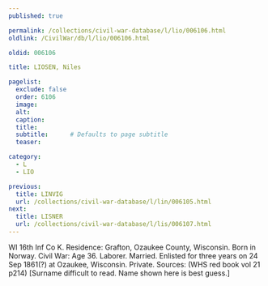 ```yaml
---
published: true

permalink: /collections/civil-war-database/l/lio/006106.html
oldlink: /CivilWar/db/l/lio/006106.html

oldid: 006106

title: LIOSEN, Niles

pagelist:
  exclude: false
  order: 6106
  image: 
  alt:
  caption:
  title:
  subtitle:      # Defaults to page subtitle
  teaser:

category: 
  - L 
  - LIO

previous:
  title: LINVIG
  url: /collections/civil-war-database/l/lin/006105.html  
next:
  title: LISNER
  url: /collections/civil-war-database/l/lis/006107.html   
---
```

WI 16th Inf Co K. Residence: Grafton, Ozaukee County, Wisconsin. Born in Norway. Civil War: Age 36. Laborer. Married. Enlisted for three years on 24 Sep 1861(?) at Ozaukee, Wisconsin. Private. Sources: (WHS red book vol 21 p214) [Surname difficult to read. Name shown here is best guess.]